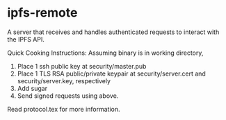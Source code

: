 # ipfs-remote
A server that receives and handles authenticated requests to interact with the IPFS API.


Quick Cooking Instructions:
Assuming binary is in working directory,
1. Place 1 ssh public key at security/master.pub
2. Place 1 TLS RSA public/private keypair at security/server.cert and security/server.key, respectively
3. Add sugar
4. Send signed requests using above.

Read protocol.tex for more information.
